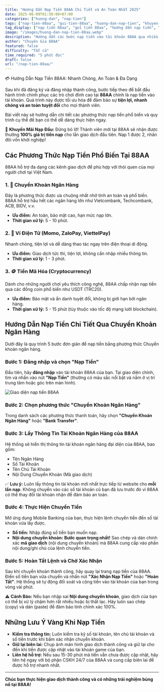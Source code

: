 ```yaml
---
title: "Hướng Dẫn Nạp Tiền 88AA Chi Tiết và An Toàn Nhất 2025"
date: 2025-06-09T01:50:00+07:00
categories: ["huong-dan", "nap-tien"]
tags: ["nap-tien-88aa", "gui-tien-88aa", "huong-dan-nap-tien", "khuyen-mai-88aa"]
tag_display: ["nạp tiền 88aa", "gửi tiền 88aa", "hướng dẫn nạp tiền", "khuyến mãi 88aa"]
image: "/images/huong-dan-nap-tien-88aa.webp"
description: "Hướng dẫn các bước nạp tiền vào tài khoản 88AA qua nhiều phương thức an toàn như chuyển khoản ngân hàng, ví điện tử. Cập nhật mới nhất 2025."
author: "Chuyên Gia 88AA"
featured: false
difficulty: "Tất cả"
time_required: "5 phút đọc"
draft: false
url: "/nap-tien-88aa/"
---
```


💳 Hướng Dẫn Nạp Tiền 88AA: Nhanh Chóng, An Toàn & Đa Dạng

Sau khi đã đăng ký và đăng nhập thành công, bước tiếp theo để bắt đầu hành trình chinh phục các trò chơi đỉnh cao tại **88AA** chính là nạp tiền vào tài khoản. Quá trình này được tối ưu hóa để đảm bảo sự **tiện lợi, nhanh chóng và an toàn tuyệt đối** cho mọi thành viên.

Bài viết này sẽ hướng dẫn chi tiết các phương thức nạp tiền phổ biến và quy trình cụ thể để bạn có thể dễ dàng thực hiện ngay.

<div class="highlight-box">
🎁 <strong>Khuyến Mãi Nạp Đầu:</strong> Đừng bỏ lỡ! Thành viên mới tại 88AA sẽ nhận được thưởng <strong>100% giá trị tiền nạp</strong> cho lần giao dịch đầu tiên. Nạp 1 được 2, nhân đôi vốn khởi nghiệp!
</div>

## Các Phương Thức Nạp Tiền Phổ Biến Tại 88AA

88AA hỗ trợ đa dạng các kênh giao dịch để phù hợp với thói quen của mọi người chơi tại Việt Nam.

### 1. 🏦 Chuyển Khoản Ngân Hàng
Đây là phương thức được ưa chuộng nhất nhờ tính an toàn và phổ biến. 88AA hỗ trợ hầu hết các ngân hàng lớn như Vietcombank, Techcombank, ACB, BIDV, v.v.
- **Ưu điểm:** An toàn, bảo mật cao, hạn mức nạp lớn.
- **Thời gian xử lý:** 5 - 10 phút.

### 2. 📱 Ví Điện Tử (Momo, ZaloPay, ViettelPay)
Nhanh chóng, tiện lợi và dễ dàng thao tác ngay trên điện thoại di động.
- **Ưu điểm:** Giao dịch tức thì, tiện lợi, không cần nhập nhiều thông tin.
- **Thời gian xử lý:** 1 - 3 phút.

### 3. 🪙 Tiền Mã Hóa (Cryptocurrency)
Dành cho những người chơi yêu thích công nghệ, 88AA chấp nhận nạp tiền qua các đồng coin phổ biến như USDT (TRC20).
- **Ưu điểm:** Bảo mật và ẩn danh tuyệt đối, không bị giới hạn bởi ngân hàng.
- **Thời gian xử lý:** 5 - 15 phút (tùy thuộc vào tốc độ mạng lưới blockchain).

## Hướng Dẫn Nạp Tiền Chi Tiết Qua Chuyển Khoản Ngân Hàng

Dưới đây là quy trình 5 bước đơn giản để nạp tiền bằng phương thức Chuyển khoản ngân hàng.

### Bước 1: Đăng nhập và chọn "Nạp Tiền"
Đầu tiên, hãy **đăng nhập** vào tài khoản 88AA của bạn. Tại giao diện chính, tìm và nhấn vào nút **"Nạp Tiền"** (thường có màu sắc nổi bật và nằm ở vị trí trung tâm hoặc góc trên màn hình).

![Giao diện nạp tiền 88AA](/images/giao-dien-nap-tien-88aa.webp)

### Bước 2: Chọn phương thức "Chuyển Khoản Ngân Hàng"
Trong danh sách các phương thức thanh toán, hãy chọn **"Chuyển Khoản Ngân Hàng"** hoặc **"Bank Transfer"**.

### Bước 3: Lấy Thông Tin Tài Khoản Ngân Hàng của 88AA
Hệ thống sẽ hiển thị thông tin tài khoản ngân hàng đại diện của 88AA, bao gồm:
- Tên Ngân Hàng
- Số Tài Khoản
- Tên Chủ Tài Khoản
- Nội Dung Chuyển Khoản (Mã giao dịch)

<div class="success-box">
✅ <strong>Lưu ý:</strong> Luôn lấy thông tin tài khoản mới nhất trực tiếp từ website cho <strong>mỗi lần nạp</strong>. Không chuyển vào các số tài khoản cũ bạn đã lưu trước đó vì 88AA có thể thay đổi tài khoản nhận để đảm bảo an toàn.
</div>

### Bước 4: Thực Hiện Chuyển Tiền
Mở ứng dụng Mobile Banking của bạn, thực hiện lệnh chuyển tiền đến số tài khoản vừa lấy được.
- **Số tiền:** Nhập đúng số tiền bạn muốn nạp.
- **Nội dung chuyển khoản:** **Bước quan trọng nhất!** Sao chép và dán chính xác **mã giao dịch** (nội dung chuyển khoản) mà 88AA cung cấp vào phần nội dung/ghi chú của lệnh chuyển tiền.

### Bước 5: Hoàn Tất Lệnh và Chờ Xác Nhận
Sau khi chuyển khoản thành công, hãy quay lại trang nạp tiền của 88AA. Điền số tiền bạn vừa chuyển và nhấn nút **"Xác Nhận Nạp Tiền"** hoặc **"Hoàn Tất"**. Hệ thống sẽ tự động đối soát và cộng tiền vào tài khoản của bạn trong vòng vài phút.

<div class="warning-box">
⚠️ <strong>Cảnh Báo:</strong> Nếu bạn nhập sai <strong>Nội dung chuyển khoản</strong>, giao dịch của bạn có thể bị xử lý chậm hơn rất nhiều hoặc bị thất lạc. Hãy luôn sao chép (copy) và dán (paste) để đảm bảo tính chính xác 100%.
</div>

## Những Lưu Ý Vàng Khi Nạp Tiền
- **Kiểm tra thông tin:** Luôn kiểm tra kỹ số tài khoản, tên chủ tài khoản và số tiền trước khi bấm xác nhận chuyển khoản.
- **Giữ lại biên lai:** Chụp ảnh màn hình giao dịch thành công và giữ lại cho đến khi tiền được cập nhật vào tài khoản game của bạn.
- **Liên hệ hỗ trợ:** Nếu sau 15-30 phút mà tiền vẫn chưa được cập nhật, hãy liên hệ ngay với bộ phận CSKH 24/7 của 88AA và cung cấp biên lai để được hỗ trợ nhanh nhất.

---

**Chúc bạn thực hiện giao dịch thành công và có những trải nghiệm bùng nổ tại 88AA!**